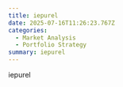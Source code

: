 ```yaml
---
title: iepurel
date: 2025-07-16T11:26:23.767Z
categories:
  - Market Analysis
  - Portfolio Strategy
summary: iepurel
---
```

i﻿epurel